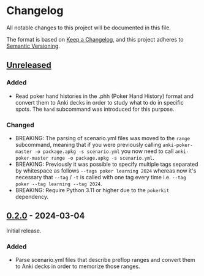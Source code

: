 # Changelog

All notable changes to this project will be documented in this file.

The format is based on [Keep a Changelog](https://keepachangelog.com/en/1.1.0/),
and this project adheres
to [Semantic Versioning](https://semver.org/spec/v2.0.0.html).

## [Unreleased]

### Added

- Read poker hand histories in the .phh (Poker Hand History) format and
  convert them to Anki decks in order to study what to do in specific spots.
  The `hand` subcommand was introduced for this purpose.

### Changed

- BREAKING: The parsing of scenario.yml files was moved to the `range`
  subcommand, meaning that if you were previously
  calling `anki-poker-master -o package.apkg -s scenario.yml` you now need to
  call `anki-poker-master range -o package.apkg -s scenario.yml`.
- BREAKING: Previously it was possible to specify multiple tags separated by
  whitespace as follows `--tags poker learning 2024` whereas now it's necessary
  that `--tag` / `-t` is called with one tag every time
  i.e. `--tag poker --tag learning --tag 2024`.
- BREAKING: Require Python 3.11 or higher due to the `pokerkit` dependency.

## [0.2.0] - 2024-03-04

Initial release.

### Added

- Parse scenario.yml files that describe preflop ranges and convert them to
  Anki decks in order to memorize those ranges.

[unreleased]: https://github.com/omarkohl/anki-poker-master/compare/v0.2.0...HEAD

[1.0.0]: https://github.com/omarkohl/anki-poker-master/compare/v0.2.0...v1.0.0

[0.2.0]: https://github.com/omarkohl/anki-poker-master/releases/tag/v0.2.0
